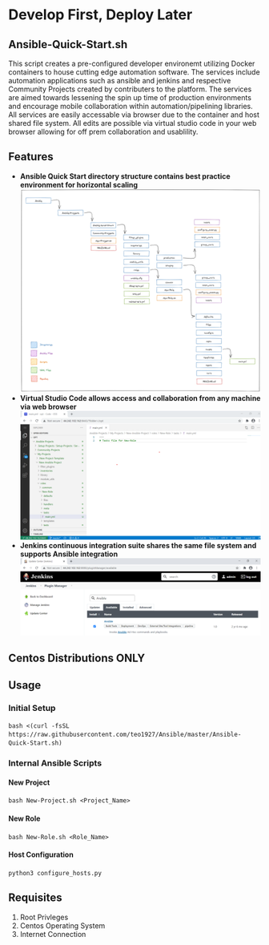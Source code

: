 # Develop First, Deploy Later
## Ansible-Quick-Start.sh
This script creates a pre-configured developer environemt utilizing Docker containers to house cutting edge automation software. The services include automation applications such as ansible and jenkins and respective Community Projects created by contributers to the platform. The services are aimed towards lessening the spin up time of production environments and encourage mobile collaboration within automation/pipelining libraries. All services are easily accessable via browser due to the container and host shared file system. All edits are possible via virtual studio code in your web browser allowing for off prem collaboration and usablility.

## Features
- **Ansible Quick Start directory structure contains best practice environment for horizontal scaling**
![](images/Directory-Structure.png)
- **Virtual Studio Code allows access and collaboration from any machine via web browser**
![](images/Code-Server.png)
- **Jenkins continuous integration suite shares the same file system and supports Ansible integration**
![](images/Jenkins-Dashboard.png)

## Centos Distributions ONLY

## Usage
### Initial Setup
`bash <(curl -fsSL https://raw.githubusercontent.com/teo1927/Ansible/master/Ansible-Quick-Start.sh)`
### Internal Ansible Scripts
#### New Project
`bash New-Project.sh <Project_Name>`
#### New Role
`bash New-Role.sh <Role_Name>`
#### Host Configuration
`python3 configure_hosts.py`
## Requisites
1. Root Privleges
2. Centos Operating System
3. Internet Connection

